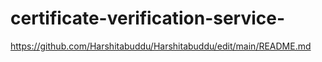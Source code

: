 # certificate-verification-service-


https://github.com/Harshitabuddu/Harshitabuddu/edit/main/README.md
